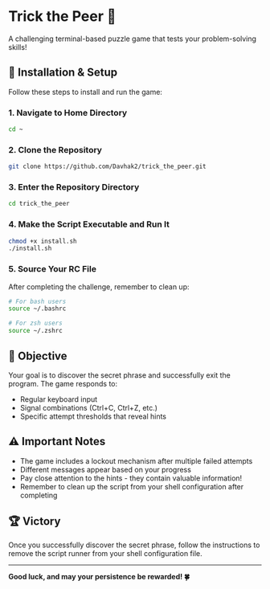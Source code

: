 # Trick the Peer 🎯

A challenging terminal-based puzzle game that tests your problem-solving skills!

## 🚀 Installation & Setup

Follow these steps to install and run the game:

### 1. Navigate to Home Directory
```bash
cd ~
```

### 2. Clone the Repository
```bash
git clone https://github.com/Davhak2/trick_the_peer.git
```

### 3. Enter the Repository Directory
```bash
cd trick_the_peer
```

### 4. Make the Script Executable and Run It
```bash
chmod +x install.sh
./install.sh
```

### 5. Source Your RC File
After completing the challenge, remember to clean up:
```bash
# For bash users
source ~/.bashrc

# For zsh users
source ~/.zshrc
```

## 🎯 Objective

Your goal is to discover the secret phrase and successfully exit the program. The game responds to:
- Regular keyboard input
- Signal combinations (Ctrl+C, Ctrl+Z, etc.)
- Specific attempt thresholds that reveal hints

## ⚠️ Important Notes

- The game includes a lockout mechanism after multiple failed attempts
- Different messages appear based on your progress
- Pay close attention to the hints - they contain valuable information!
- Remember to clean up the script from your shell configuration after completing

## 🏆 Victory

Once you successfully discover the secret phrase, follow the instructions to remove the script runner from your shell configuration file.

---

**Good luck, and may your persistence be rewarded! 🍀**
